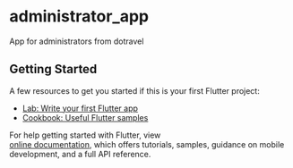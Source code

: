 # administrator_app

App for administrators from dotravel

## Getting Started

A few resources to get you started if this is your first Flutter project:

- [Lab: Write your first Flutter app](https://flutter.io/docs/get-started/codelab)
- [Cookbook: Useful Flutter samples](https://flutter.io/docs/cookbook)

For help getting started with Flutter, view  
[online documentation](https://flutter.io/docs), which offers tutorials, 
samples, guidance on mobile development, and a full API reference.
